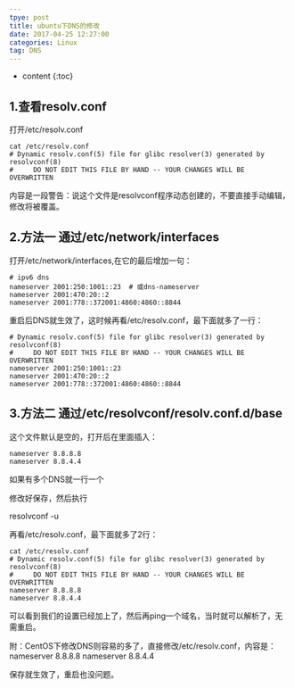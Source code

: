 ```yaml
---
tpye: post
title: ubuntu下DNS的修改
date: 2017-04-25 12:27:00
categories: Linux
tag: DNS
---
```


* content
{:toc}


## 1.查看resolv.conf
打开/etc/resolv.conf
```
cat /etc/resolv.conf
# Dynamic resolv.conf(5) file for glibc resolver(3) generated by resolvconf(8)
#     DO NOT EDIT THIS FILE BY HAND -- YOUR CHANGES WILL BE OVERWRITTEN
```

内容是一段警告：说这个文件是resolvconf程序动态创建的，不要直接手动编辑，修改将被覆盖。

## 2.方法一 通过/etc/network/interfaces
打开/etc/network/interfaces,在它的最后增加一句：
```
# ipv6 dns
nameserver 2001:250:1001::23  # 或dns-nameserver
nameserver 2001:470:20::2
nameserver 2001:778::372001:4860:4860::8844
```

重启后DNS就生效了，这时候再看/etc/resolv.conf，最下面就多了一行：
```
# Dynamic resolv.conf(5) file for glibc resolver(3) generated by resolvconf(8)
#     DO NOT EDIT THIS FILE BY HAND -- YOUR CHANGES WILL BE OVERWRITTEN
nameserver 2001:250:1001::23 
nameserver 2001:470:20::2
nameserver 2001:778::372001:4860:4860::8844
```

## 3.方法二 通过/etc/resolvconf/resolv.conf.d/base
这个文件默认是空的，打开后在里面插入：
```
nameserver 8.8.8.8
nameserver 8.8.4.4
```

如果有多个DNS就一行一个

修改好保存，然后执行

resolvconf -u

再看/etc/resolv.conf，最下面就多了2行：
```
cat /etc/resolv.conf
# Dynamic resolv.conf(5) file for glibc resolver(3) generated by resolvconf(8)
#     DO NOT EDIT THIS FILE BY HAND -- YOUR CHANGES WILL BE OVERWRITTEN
nameserver 8.8.8.8
nameserver 8.8.4.4
```

可以看到我们的设置已经加上了，然后再ping一个域名，当时就可以解析了，无需重启。

附：CentOS下修改DNS则容易的多了，直接修改/etc/resolv.conf，内容是：
nameserver 8.8.8.8
nameserver 8.8.4.4

保存就生效了，重启也没问题。
